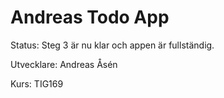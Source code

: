 # Andreas Todo App

Status: Steg 3 är nu klar och appen är fullständig.

Utvecklare: Andreas Åsén

Kurs: TIG169
